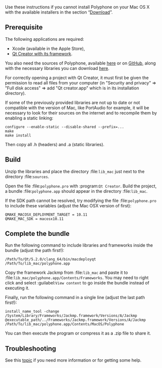 Use these instructions if you cannot install Polyphone on your Mac OS X with the available installers in the section “[Download](download)”.


## Prerequisite


The following applications are required:

* Xcode (available in the Apple Store),
* <a href="https://www.qt.io/download-open-source" target="_blank">Qt Creator with its framework</a>.

You also need the sources of Polyphone, available <a href="download" target="_blank">here</a> or on <a href="https://github.com/davy7125/polyphone" target="_blank">GitHub</a>, along with the necessary libraries you can download [here](downloads/lib_mac.zip).

For correctly opening a project with Qt Creator, it must first be given the permission to read all files from your computer (in "Security and privacy" => "Full disk access" => add "Qt creator.app" which is in its installation directory).

If some of the previously provided libraries are not up to date or not compatible with the version of Mac, like PortAudio for example, it will be necessary to look for their sources on the internet and to recompile them by enabling a static linking:
```
configure --enable-static --disable-shared --prefix=...
make
make install
```
Then copy all .h (headers) and .a (static libraries).


## Build


Unzip the libraries and place the directory :file:`lib_mac` just next to the directory :file:`sources`.

Open the file :file:`polyphone.pro` with :program:`Qt Creator`.
Build the project, a bundle :file:`polyphone.app` should appear in the directory :file:`lib_mac`.

If the SDK path cannot be resolved, try modifying the file :file:`polyphone.pro` to include these variables (adjust the Mac OSX version of first):

```
QMAKE_MACOSX_DEPLOYMENT_TARGET = 10.11
QMAKE_MAC_SDK = macosx10.11
```

## Complete the bundle


Run the following command to include libraries and frameworks inside the bundle (adjust the path first!):

```
/Path/To/Qt/5.2.0/clang_64/bin/macdeployqt /Path/To/lib_mac/polyphone.app
```

Copy the framework Jackmp from :file:`lib_mac` and paste it to :file:`lib_mac/polyphone.app/Contents/Frameworks`.
You may need to right click and select :guilabel:`View content` to go inside the bundle instead of executing it.

Finally, run the following command in a single line (adjust the last path first!):

```
install_name_tool -change /System/Library/Frameworks/Jackmp.framework/Versions/A/Jackmp @executable_path/../Frameworks/Jackmp.framework/Versions/A/Jackmp /Path/To/lib_mac/polyphone.app/Contents/MacOS/Polyphone
```

You can then execute the program or compress it as a .zip file to share it.


## Troubleshooting


See this [topic](forum/support-bug-reports/8-success-build-polyphone-on-osx-10-11-6-qt-5-7) if you need more information or for getting some help.
